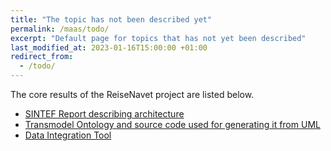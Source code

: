 ```yaml
---
title: "The topic has not been described yet"
permalink: /maas/todo/
excerpt: "Default page for topics that has not yet been described"
last_modified_at: 2023-01-16T15:00:00 +01:00
redirect_from:
  - /todo/
---
```


The core results of the ReiseNavet project are listed below. 

* [SINTEF Report describing architecture](https://github.com/ReiseNavet/ReiseNavet.github.io/blob/master/assets/SINTEF_Report_architecture_final.pdf)
* [Transmodel Ontology and source code used for generating it from UML](https://github.com/ReiseNavet/transmodel-onto)
* [Data Integration Tool](https://github.com/ReiseNavet/data-integration-tool)
